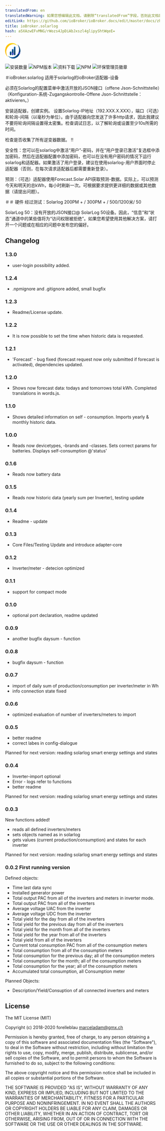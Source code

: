 ```yaml
---
translatedFrom: en
translatedWarning: 如果您想编辑此文档，请删除“translatedFrom”字段，否则此文档将再次自动翻译
editLink: https://github.com/ioBroker/ioBroker.docs/edit/master/docs/zh-cn/adapterref/iobroker.solarlog/README.md
title: ioBroker.solarlog
hash: a5XAzwEFvMNG/rWozs4JpDiAbJxszl4glipyShtWqeE=
---
```

![商标](../../../en/adapterref/iobroker.solarlog/admin/solarlog.png)

![安装数量](http://iobroker.live/badges/solarlog-stable.svg)
![NPM版本](http://img.shields.io/npm/v/iobroker.solarlog.svg)
![资料下载](https://img.shields.io/npm/dm/iobroker.solarlog.svg)
![NPM](https://nodei.co/npm/iobroker.solarlog.png?downloads=true)
![环保管理员徽章](https://badges.greenkeeper.io/iobroker-community-adapters/ioBroker.solarlog.svg)

＃ioBroker.solarlog
适用于solarlog的ioBroker适配器-设备

必须在Solarlog的配置菜单中激活开放的JSON接口（offene Json-Schnittstelle）（Konfiguration-系统-Zugangskontrolle-Offene Json-Schnittstelle：aktivieren。）

安装适配器，创建实例。
设置Solarlog-IP地址（192.XXX.X.XXX），端口（可选）和轮询-间隔（以毫秒为单位）。由于适配器向您发送了许多http请求，因此我建议不要将轮询间隔设置得太密集。检查调试日志，以了解轮询或设置至少10s所需的时间。

检查是否收集了所有逆变器数据。 !!

安全性：您可以在solarlog中激活“用户”-密码，并在“用户登录已激活”复选框中添加密码，然后在适配器配置中添加密码，也可以在没有用户密码的情况下运行solarlog和适配器。如果激活了用户登录，建议在使用solarlog-用户界面时停止适配器（否则，在每次请求适配器后都需要重新登录）。

预测：（可选）适配器使用Forecast.Solar API获取预测-数据。实际上，可以预测今天和明天的总kWh，每小时刷新一次。可根据要求提供更详细的数据或其他数据（请提出问题）。

＃＃ 硬件
经过测试：Solarlog 200PM + / 300PM + / 500/1200米/ 50

SolarLog 50：没有开放的JSON接口@ SolarLog 50设备。因此，“信息”和“状态”通道中的某些值将为“访问权限被拒绝”。如果您希望使用其他解决方案，请打开一个问题或在相应的问题中发布您的偏好。

## Changelog

### 1.3.0

-   user-login possibility added.

### 1.2.4

-   .npmignore and .gitignore added, small bugfix

### 1.2.3

-   Readme/License update.

### 1.2.2

-   It is now possible to set the time when historic data is requested.

### 1.2.1

-   'Forecast' - bug fixed (forecast request now only submitted if forecast is activated), dependencies updated.

### 1.2.0

-   Shows now forecast data: todays and tomorrows total kWh. Completed translations in words.js.

### 1.1.0

-   Shows detailed information on self - consumption. Imports yearly & monthly historic data.

### 1.0.0

-   Reads now devicetypes, -brands and -classes. Sets correct params for batteries. Displays self-consumption @'status'

### 0.1.6

-   Reads now battery data

### 0.1.5

-   Reads now historic data (yearly sum per Inverter), testing update

### 0.1.4

-   Readme - update

### 0.1.3

-   Core Files/Testing Update and introduce adapter-core

### 0.1.2

-   Inverter/meter - detecion optimized

### 0.1.1

-   support for compact mode

### 0.1.0

-   optional port declaration, readme updated

### 0.0.9

-   another bugfix daysum - function

### 0.0.8

-   bugfix daysum - function

### 0.0.7

-   import of daily sum of production/consumption per inverter/meter in Wh
-   info connection state fixed

### 0.0.6

-   optimized evaluation of number of inverters/meters to import

### 0.0.5

-   better readme
-   correct labes in config-dialogue

Planned for next version: reading solarlog smart energy settings and states

### 0.0.4

-   Inverter-import optional
-   Error - logs refer to functions
-   better readme

Planned for next version: reading solarlog smart energy settings and states

### 0.0.3

New functions added!

-   reads all defined inverters/meters
-   sets objects named as in solarlog
-   gets values (current production/consumption) and states for each inverter

Planned for next version: reading solarlog smart energy settings and states

### 0.0.2 First running version

Defined objects:

-   Time last data sync
-   Installed generator power
-   Total output PAC from all of the inverters and meters in inverter mode.
-   Total output PAC from all of the inverters
-   Average voltage UAC from the inverter
-   Average voltage UDC from the inverter
-   Total yield for the day from all of the inverters
-   Total yield for the previous day from all of the inverters
-   Total yield for the month from all of the inverters
-   Total yield for the year from all of the inverters
-   Total yield from all of the inverters
-   Current total consumption PAC from all of the consumption meters
-   Total consumption from all of the consumption meters
-   Total consumption for the previous day; all of the consumption meters
-   Total consumption for the month; all of the consumption meters
-   Total consumption for the year; all of the consumption meters
-   Accumulated total consumption, all Consumption meter

Planned Objects:

-   Description/Yield/Consuption of all connected inverters and meters

## License

The MIT License (MIT)

Copyright (c) 2018-2020 forelleblau marceladam@gmx.ch

Permission is hereby granted, free of charge, to any person obtaining a copy
of this software and associated documentation files (the "Software"), to deal
in the Software without restriction, including without limitation the rights
to use, copy, modify, merge, publish, distribute, sublicense, and/or sell
copies of the Software, and to permit persons to whom the Software is
furnished to do so, subject to the following conditions:

The above copyright notice and this permission notice shall be included in
all copies or substantial portions of the Software.

THE SOFTWARE IS PROVIDED "AS IS", WITHOUT WARRANTY OF ANY KIND, EXPRESS OR
IMPLIED, INCLUDING BUT NOT LIMITED TO THE WARRANTIES OF MERCHANTABILITY,
FITNESS FOR A PARTICULAR PURPOSE AND NONINFRINGEMENT. IN NO EVENT SHALL THE
AUTHORS OR COPYRIGHT HOLDERS BE LIABLE FOR ANY CLAIM, DAMAGES OR OTHER
LIABILITY, WHETHER IN AN ACTION OF CONTRACT, TORT OR OTHERWISE, ARISING FROM,
OUT OF OR IN CONNECTION WITH THE SOFTWARE OR THE USE OR OTHER DEALINGS IN
THE SOFTWARE.